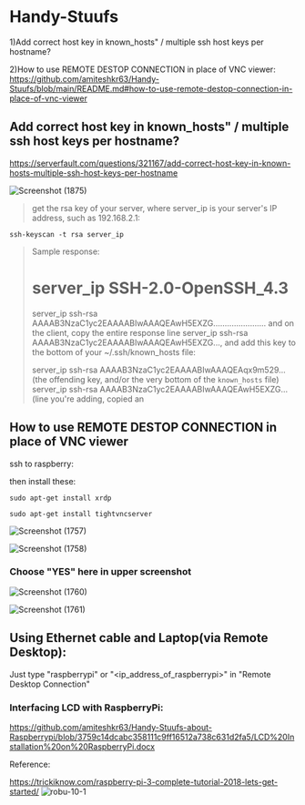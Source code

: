 # Handy-Stuufs
1)Add correct host key in known_hosts" / multiple ssh host keys per hostname?

2)How to use REMOTE DESTOP CONNECTION in place of VNC viewer:
https://github.com/amiteshkr63/Handy-Stuufs/blob/main/README.md#how-to-use-remote-destop-connection-in-place-of-vnc-viewer

## Add correct host key in known_hosts" / multiple ssh host keys per hostname?
https://serverfault.com/questions/321167/add-correct-host-key-in-known-hosts-multiple-ssh-host-keys-per-hostname

![Screenshot (1875)](https://user-images.githubusercontent.com/88953654/137610042-8ebbc775-d9eb-42de-a46e-5c45d8ce2596.png)

> get the rsa key of your server, where server_ip is your server's IP address, such as 192.168.2.1:
> 
`ssh-keyscan -t rsa server_ip`
> 
> Sample response:
> 
> # server_ip SSH-2.0-OpenSSH_4.3
> server_ip ssh-rsa AAAAB3NzaC1yc2EAAAABIwAAAQEAwH5EXZG.......................
> and on the client, copy the entire response line server_ip ssh-rsa AAAAB3NzaC1yc2EAAAABIwAAAQEAwH5EXZG..., and add this key to the bottom of your ~/.ssh/known_hosts file:
> 
> server_ip ssh-rsa AAAAB3NzaC1yc2EAAAABIwAAAQEAqx9m529...(the offending key, and/or the very bottom of the `known_hosts` file)
> server_ip ssh-rsa AAAAB3NzaC1yc2EAAAABIwAAAQEAwH5EXZG... (line you're adding, copied an

## How to use REMOTE DESTOP CONNECTION in place of VNC viewer

ssh to raspberry:

then install these:

`sudo apt-get install xrdp `

`sudo apt-get install tightvncserver`

![Screenshot (1757)](https://user-images.githubusercontent.com/88953654/136336086-f2246adc-06e8-4515-a799-f324ea41ad39.png)

![Screenshot (1758)](https://user-images.githubusercontent.com/88953654/136336166-722fcf37-b2ab-4a70-beea-c0340fb6701d.png)

### Choose "YES" here in upper screenshot

![Screenshot (1760)](https://user-images.githubusercontent.com/88953654/136336204-6bd08d55-fb30-46a8-8e00-2894c2033c2d.png)

![Screenshot (1761)](https://user-images.githubusercontent.com/88953654/136336222-1bfece82-febd-432e-ae85-aa750cf231a6.png)

## Using Ethernet cable and Laptop(via Remote Desktop):
  Just type "raspberrypi" or "<ip_address_of_raspberrypi>" in "Remote Desktop Connection"
  
### Interfacing LCD with RaspberryPi:
  
  https://github.com/amiteshkr63/Handy-Stuufs-about-Raspberrypi/blob/3759c14dcabc358111c9ff16512a738c631d2fa5/LCD%20Installation%20on%20RaspberryPi.docx
  
  
  Reference:
  
  https://trickiknow.com/raspberry-pi-3-complete-tutorial-2018-lets-get-started/
 ![robu-10-1](https://user-images.githubusercontent.com/88953654/147870937-edfcb7a6-716c-438d-889e-13de4ff21482.jpg)

  
